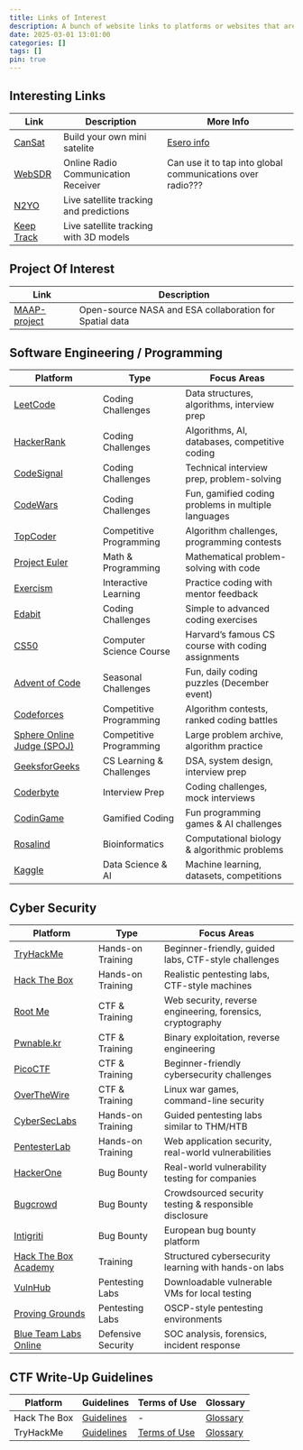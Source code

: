 ```yaml
---
title: Links of Interest
description: A bunch of website links to platforms or websites that are of interest.
date: 2025-03-01 13:01:00
categories: []
tags: []
pin: true
---
```


## Interesting Links

| Link                                                            | Description                             | More Info                                                                                 |
| --------------------------------------------------------------- | --------------------------------------- | ----------------------------------------------------------------------------------------- |
| [CanSat](https://www.instructables.com/CanSat-Beginners-Guide/) | Build your own mini satelite            | [Esero info](https://www.esero.lu/school-projects/build-your-own-mini-satellite/?lang=en) |
| [WebSDR](https://websdr.org/)                                   | Online Radio Communication Receiver     | Can use it to tap into global communications over radio???                                |
| [N2YO](https://www.n2yo.com/)                                   | Live satellite tracking and predictions |                                                                                           |
| [Keep Track](https://keeptrack.space/)                          | Live satellite tracking with 3D models  |                                                                                           |

## Project Of Interest

| Link                                      | Description                                             |
| ----------------------------------------- | ------------------------------------------------------- |
| [MAAP-project](https://maap-project.org/) | Open-source NASA and ESA collaboration for Spatial data |

## Software Engineering / Programming

| Platform                                            | Type                     | Focus Areas                                         |
| --------------------------------------------------- | ------------------------ | --------------------------------------------------- |
| [LeetCode](https://leetcode.com/)                   | Coding Challenges        | Data structures, algorithms, interview prep         |
| [HackerRank](https://www.hackerrank.com/)           | Coding Challenges        | Algorithms, AI, databases, competitive coding       |
| [CodeSignal](https://codesignal.com/)               | Coding Challenges        | Technical interview prep, problem-solving           |
| [CodeWars](https://www.codewars.com/)               | Coding Challenges        | Fun, gamified coding problems in multiple languages |
| [TopCoder](https://www.topcoder.com/)               | Competitive Programming  | Algorithm challenges, programming contests          |
| [Project Euler](https://projecteuler.net/)          | Math & Programming       | Mathematical problem-solving with code              |
| [Exercism](https://exercism.io/)                    | Interactive Learning     | Practice coding with mentor feedback                |
| [Edabit](https://edabit.com/)                       | Coding Challenges        | Simple to advanced coding exercises                 |
| [CS50](https://cs50.harvard.edu/)                   | Computer Science Course  | Harvard’s famous CS course with coding assignments  |
| [Advent of Code](https://adventofcode.com/)         | Seasonal Challenges      | Fun, daily coding puzzles (December event)          |
| [Codeforces](https://codeforces.com/)               | Competitive Programming  | Algorithm contests, ranked coding battles           |
| [Sphere Online Judge (SPOJ)](https://www.spoj.com/) | Competitive Programming  | Large problem archive, algorithm practice           |
| [GeeksforGeeks](https://www.geeksforgeeks.org/)     | CS Learning & Challenges | DSA, system design, interview prep                  |
| [Coderbyte](https://coderbyte.com/)                 | Interview Prep           | Coding challenges, mock interviews                  |
| [CodinGame](https://www.codingame.com/)             | Gamified Coding          | Fun programming games & AI challenges               |
| [Rosalind](https://rosalind.info/)                  | Bioinformatics           | Computational biology & algorithmic problems        |
| [Kaggle](https://www.kaggle.com/)                   | Data Science & AI        | Machine learning, datasets, competitions            |

## Cyber Security

| Platform                                                    | Type               | Focus Areas                                                |
| ----------------------------------------------------------- | ------------------ | ---------------------------------------------------------- |
| [TryHackMe](https://tryhackme.com/)                         | Hands-on Training  | Beginner-friendly, guided labs, CTF-style challenges       |
| [Hack The Box](https://www.hackthebox.com/)                 | Hands-on Training  | Realistic pentesting labs, CTF-style machines              |
| [Root Me](https://www.root-me.org/)                         | CTF & Training     | Web security, reverse engineering, forensics, cryptography |
| [Pwnable.kr](https://pwnable.kr/)                           | CTF & Training     | Binary exploitation, reverse engineering                   |
| [PicoCTF](https://picoctf.org/)                             | CTF & Training     | Beginner-friendly cybersecurity challenges                 |
| [OverTheWire](https://overthewire.org/wargames/)            | CTF & Training     | Linux war games, command-line security                     |
| [CyberSecLabs](https://www.cyberseclabs.co.uk/)             | Hands-on Training  | Guided pentesting labs similar to THM/HTB                  |
| [PentesterLab](https://pentesterlab.com/)                   | Hands-on Training  | Web application security, real-world vulnerabilities       |
| [HackerOne](https://www.hackerone.com/)                     | Bug Bounty         | Real-world vulnerability testing for companies             |
| [Bugcrowd](https://www.bugcrowd.com/)                       | Bug Bounty         | Crowdsourced security testing & responsible disclosure     |
| [Intigriti](https://www.intigriti.com/)                     | Bug Bounty         | European bug bounty platform                               |
| [Hack The Box Academy](https://academy.hackthebox.com/)     | Training           | Structured cybersecurity learning with hands-on labs       |
| [VulnHub](https://www.vulnhub.com/)                         | Pentesting Labs    | Downloadable vulnerable VMs for local testing              |
| [Proving Grounds](https://www.offensive-security.com/labs/) | Pentesting Labs    | OSCP-style pentesting environments                         |
| [Blue Team Labs Online](https://blueteamlabs.online/)       | Defensive Security | SOC analysis, forensics, incident response                 |

## CTF Write-Up Guidelines

| Platform     | Guidelines                                                                                              | Terms of Use                                             | Glossary                                                          |
| ------------ | ------------------------------------------------------------------------------------------------------- | -------------------------------------------------------- | ----------------------------------------------------------------- |
| Hack The Box | [Guidelines](https://help.hackthebox.com/en/articles/5188925-streaming-writeups-walkthrough-guidelines) | -                                                        | [Glossary](https://www.hackthebox.com/resources/hacking-glossary) |
| TryHackMe    | [Guidelines](https://help.tryhackme.com/en/articles/6495836-the-room-review-process)                    | [Terms of Use](https://tryhackme.com/legal/terms-of-use) | [Glossary](https://tryhackme.com/glossary)                        |


